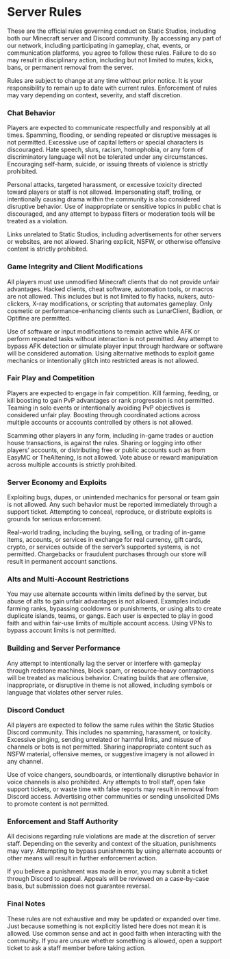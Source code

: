 # Server Rules

These are the official rules governing conduct on Static Studios, including both our Minecraft server and Discord
community. By accessing any part of our network, including participating in gameplay, chat, events, or communication
platforms, you agree to follow these rules. Failure to do so may result in disciplinary action, including but not
limited to mutes, kicks, bans, or permanent removal from the server.

Rules are subject to change at any time without prior notice. It is your responsibility to remain up to date with
current rules. Enforcement of rules may vary depending on context, severity, and staff discretion.

### Chat Behavior

Players are expected to communicate respectfully and responsibly at all times. Spamming, flooding, or sending repeated
or disruptive messages is not permitted. Excessive use of capital letters or special characters is discouraged. Hate
speech, slurs, racism, homophobia, or any form of discriminatory language will not be tolerated under any circumstances.
Encouraging self-harm, suicide, or issuing threats of violence is strictly prohibited.

Personal attacks, targeted harassment, or excessive toxicity directed toward players or staff is not allowed.
Impersonating staff, trolling, or intentionally causing drama within the community is also considered disruptive
behavior. Use of inappropriate or sensitive topics in public chat is discouraged, and any attempt to bypass filters or
moderation tools will be treated as a violation.

Links unrelated to Static Studios, including advertisements for other servers or websites, are not allowed. Sharing
explicit, NSFW, or otherwise offensive content is strictly prohibited.

### Game Integrity and Client Modifications

All players must use unmodified Minecraft clients that do not provide unfair advantages. Hacked clients, cheat software,
automation tools, or macros are not allowed. This includes but is not limited to fly hacks, nukers, auto-clickers, X-ray
modifications, or scripting that automates gameplay. Only cosmetic or performance-enhancing clients such as LunarClient,
Badlion, or Optifine are permitted.

Use of software or input modifications to remain active while AFK or perform repeated tasks without interaction is not
permitted. Any attempt to bypass AFK detection or simulate player input through hardware or software will be considered
automation. Using alternative methods to exploit game mechanics or intentionally glitch into restricted areas is not
allowed.

### Fair Play and Competition

Players are expected to engage in fair competition. Kill farming, feeding, or kill boosting to gain PvP advantages or
rank progression is not permitted. Teaming in solo events or intentionally avoiding PvP objectives is considered unfair
play. Boosting through coordinated actions across multiple accounts or accounts controlled by others is not allowed.

Scamming other players in any form, including in-game trades or auction house transactions, is against the rules.
Sharing or logging into other players’ accounts, or distributing free or public accounts such as from EasyMC or
TheAltening, is not allowed. Vote abuse or reward manipulation across multiple accounts is strictly prohibited.

### Server Economy and Exploits

Exploiting bugs, dupes, or unintended mechanics for personal or team gain is not allowed. Any such behavior must be
reported immediately through a support ticket. Attempting to conceal, reproduce, or distribute exploits is grounds for
serious enforcement.

Real-world trading, including the buying, selling, or trading of in-game items, accounts, or services in exchange for
real currency, gift cards, crypto, or services outside of the server’s supported systems, is not permitted. Chargebacks
or fraudulent purchases through our store will result in permanent account sanctions.

### Alts and Multi-Account Restrictions

You may use alternate accounts within limits defined by the server, but abuse of alts to gain unfair advantages is not
allowed. Examples include farming ranks, bypassing cooldowns or punishments, or using alts to create duplicate islands,
teams, or gangs. Each user is expected to play in good faith and within fair-use limits of multiple account access.
Using VPNs to bypass account limits is not permitted.

### Building and Server Performance

Any attempt to intentionally lag the server or interfere with gameplay through redstone machines, block spam, or
resource-heavy contraptions will be treated as malicious behavior. Creating builds that are offensive, inappropriate, or
disruptive in theme is not allowed, including symbols or language that violates other server rules.

### Discord Conduct

All players are expected to follow the same rules within the Static Studios Discord community. This includes no
spamming, harassment, or toxicity. Excessive pinging, sending unrelated or harmful links, and misuse of channels or bots
is not permitted. Sharing inappropriate content such as NSFW material, offensive memes, or suggestive imagery is not
allowed in any channel.

Use of voice changers, soundboards, or intentionally disruptive behavior in voice channels is also prohibited. Any
attempts to troll staff, open fake support tickets, or waste time with false reports may result in removal from Discord
access. Advertising other communities or sending unsolicited DMs to promote content is not permitted.

### Enforcement and Staff Authority

All decisions regarding rule violations are made at the discretion of server staff. Depending on the severity and
context of the situation, punishments may vary. Attempting to bypass punishments by using alternate accounts or other
means will result in further enforcement action.

If you believe a punishment was made in error, you may submit a ticket through Discord to appeal. Appeals will be
reviewed on a case-by-case basis, but submission does not guarantee reversal.

### Final Notes

These rules are not exhaustive and may be updated or expanded over time. Just because something is not explicitly listed
here does not mean it is allowed. Use common sense and act in good faith when interacting with the community. If you are
unsure whether something is allowed, open a support ticket to ask a staff member before taking action.
